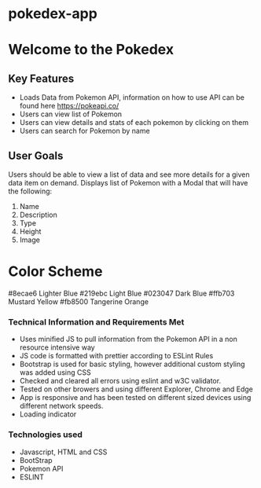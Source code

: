 # pokedex-app

# Welcome to the Pokedex

## Key Features

* Loads Data from Pokemon API, information on how to use API can be found here https://pokeapi.co/
* Users can view list of Pokemon
* Users can view details and stats of each pokemon by clicking on them
* Users can search for Pokemon by name


## User Goals

Users should be able to view a list of data and see more details for a given data item on demand.
Displays list of Pokemon with a Modal that will have the following:

1. Name
2. Description
3. Type
4. Height
5. Image 

# Color Scheme 
 
#8ecae6 Lighter Blue 
#219ebc Light Blue
#023047 Dark Blue
#ffb703 Mustard Yellow
#fb8500 Tangerine Orange


### Technical Information and Requirements Met

* Uses minified JS to pull information from the Pokemon API in a non resource intensive way
* JS code is formatted with prettier according to ESLint Rules 
* Bootstrap is used for basic styling, however additional custom styling was added using CSS
* Checked and cleared all errors using eslint and w3C validator. 
* Tested on other browers and using different Explorer, Chrome and Edge
* App is responsive and has been tested on different sized devices using different network speeds. 
* Loading indicator 

### Technologies used 

* Javascript, HTML and CSS
* BootStrap
* Pokemon API
* ESLINT






